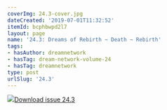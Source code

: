 ```yaml
---
coverImg: 24.3-cover.jpg
dateCreated: '2019-07-01T11:32:52'
itemId: bcphbwpd2l7
layout: page
name: '24.3: Dreams of Rebirth ~ Death ~ Rebirth'
tags:
- hasAuthor: dreamnetwork
- hasTag: dream-network-volume-24
- hasTag: dreamnetwork
type: post
urlSlug: '24.3'
---
```

<img class="card-journal-img" src="../images/24.3-rect.jpg"/><a href="../files/pdfs/Volume_24/24.3_reincarnation.pdf" download="">Download issue 24.3</a>